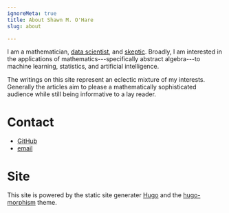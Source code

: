 ```yaml
---
ignoreMeta: true
title: About Shawn M. O'Hare
slug: about 

---
```


I am a mathematician, [data scientist](https://en.wikipedia.org/wiki/Data_science), and
[skeptic](https://en.wikipedia.org/wiki/Skeptical_movement).  Broadly, I am
interested in the applications of mathematics---specifically abstract
algebra---to machine learning, statistics, and artificial intelligence.

The writings on this site represent an eclectic mixture of my
interests.  Generally the articles aim to please
a mathematically sophisticated audience while still being informative
to a lay reader.


# Contact

- [GitHub](https://www.github.com/shawnohare)
- [email](mailto:contact@shawnohare.com)


# Site

This site is powered by the static site generater [Hugo](https://www.gohugo.io)
and the [hugo-morphism](https://www.github.com/shawnohare/hugo-morphism) theme.
